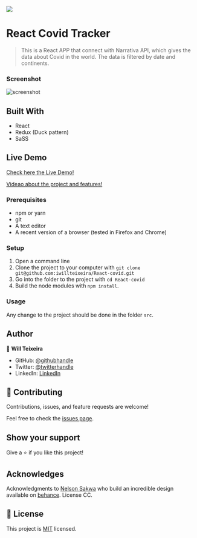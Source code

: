 ![](https://img.shields.io/badge/Microverse-blueviolet)

# React Covid Tracker

> This is a React APP that connect with Narrativa API, which gives the data about Covid in the world.
> The data is filtered by date and continents.


### Screenshot
![screenshot](./app_screenshot.gif)

## Built With

- React
- Redux (Duck pattern)
- SaSS

## Live Demo

[Check here the Live Demo!]( https://deploy-preview-1--covid-react-app-w.netlify.app)

[Videao about the project and features!](https://www.loom.com/share/7b4e307c071f49eb93c968baf93540ee)

### Prerequisites

- npm or yarn
- git
- A text editor
- A recent version of a browser (tested in Firefox and Chrome)

### Setup

1. Open a command line
2. Clone the project to your computer with `git clone git@github.com:iwillteixeira/React-covid.git`
3. Go into the folder to the project with `cd React-covid`
4. Build the node modules with `npm install`. 

### Usage

Any change to the project should be done in the folder `src`.

## Author

👤 **Will Teixeira**

- GitHub: [@githubhandle](https://github.com/iwillteixeira)
- Twitter: [@twitterhandle](https://twitter.com/iwillteixeira)
- LinkedIn: [LinkedIn](https://www.linkedin.com/in/juscelinodev/)

## 🤝 Contributing

Contributions, issues, and feature requests are welcome!

Feel free to check the [issues page](https://github.com/iwillteixeira/React-covid/issues).

## Show your support

Give a ⭐️ if you like this project!

## Acknowledges

Acknowledgments to [Nelson Sakwa](https://www.behance.net/sakwadesignstudio) who build an incredible design available on [behance](https://www.behance.net/gallery/31579789/Ballhead-App-(Free-PSDs)). License CC.

## 📝 License

This project is [MIT](./MIT.md) licensed.
